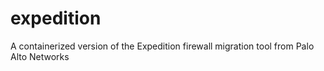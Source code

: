# expedition
A containerized version of the Expedition firewall migration tool from Palo Alto Networks 
